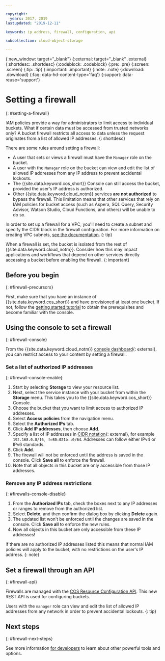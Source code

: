 ```yaml
---

copyright:
  years: 2017, 2019
lastupdated: "2019-12-11"

keywords: ip address, firewall, configuration, api

subcollection: cloud-object-storage

---
```

{:new_window: target="_blank"}
{:external: target="_blank" .external}
{:shortdesc: .shortdesc}
{:codeblock: .codeblock}
{:pre: .pre}
{:screen: .screen}
{:tip: .tip}
{:important: .important}
{:note: .note}
{:download: .download} 
{:faq: data-hd-content-type='faq'}
{:support: data-reuse='support'}

# Setting a firewall
{: #setting-a-firewall}

IAM policies provide a way for administrators to limit access to individual buckets. What if certain data must be accessed from trusted networks only? A bucket firewall restricts all access to data unless the request originates from a list of allowed IP addresses.
{: shortdesc}

There are some rules around setting a firewall:

* A user that sets or views a firewall must have the `Manager` role on the bucket. 
* A user with the `Manager` role on the bucket can view and edit the list of allowed IP addresses from any IP address to prevent accidental lockouts.
* The {{site.data.keyword.cos_short}} Console can still access the bucket, provided the user's IP address is authorized.
* Other {{site.data.keyword.cloud_notm}} services **are not authorized** to bypass the firewall. This limitation means that other services that rely on IAM policies for bucket access (such as Aspera, SQL Query, Security Advisor, Watson Studio, Cloud Functions, and others) will be unable to do so.

In order to set up a firewall for a VPC, you'll need to create a subnet and specify the CIDR block in the firewall configuration.  For more information on creating VPC subnets, [see the documentation](/docs/vpc-on-classic-vsi?topic=vpc-on-classic-network-working-with-ip-address-ranges-address-prefixes-regions-and-subnets#ibm-cloud-vpc-and-subnets).
{: tip}

When a firewall is set, the bucket is isolated from the rest of {{site.data.keyword.cloud_notm}}. Consider how this may impact applications and workflows that depend on other services directly accessing a bucket before enabling the firewall.
{: important}

## Before you begin
{: #firewall-precursors}

First, make sure that you have an instance of {{site.data.keyword.cos_short}} and have provisioned at least one bucket. If not, follow the [getting started tutorial](/docs/services/cloud-object-storage?topic=cloud-object-storage-getting-started) to obtain the prerequisites and become familiar with the console.

## Using the console to set a firewall
{: #firewall-console}

From the {{site.data.keyword.cloud_notm}} [console dashboard](https://cloud.ibm.com/){: external}, you can restrict access to your content by setting a firewall.

### Set a list of authorized IP addresses
{: #firewall-console-enable}

1. Start by selecting **Storage** to view your resource list.
1. Next, select the service instance with your bucket from within the **Storage** menu. This takes you to the {{site.data.keyword.cos_short}} Console.
1. Choose the bucket that you want to limit access to authorized IP addresses. 
1. Select **Access policies** from the navigation menu.
1. Select the **Authorized IPs** tab.
1. Click **Add IP addresses**, then choose **Add**.
1. Specify a list of IP addresses in [CIDR notation](https://en.wikipedia.org/wiki/Classless_Inter-Domain_Routing){: external}, for example `192.168.0.0/16, fe80:021b::0/64`. Addresses can follow either IPv4 or IPv6 standards.
1. Click **Add**.
1. The firewall will not be enforced until the address is saved in the console. Click **Save all** to enforce the firewall.
1. Note that all objects in this bucket are only accessible from those IP addresses.

### Remove any IP address restrictions
{: #firewalls-console-disable}

1. From the **Authorized IPs** tab, check the boxes next to any IP addresses or ranges to remove from the authorized list.
2. Select **Delete**, and then confirm the dialog box by clicking **Delete** again.
3. The updated list won't be enforced until the changes are saved in the console. Click **Save all** to enforce the new rules.
4. Now all objects in this bucket are only accessible from these IP addresses!

If there are no authorized IP addresses listed this means that normal IAM policies will apply to the bucket, with no restrictions on the user's IP address. 
{: note}


## Set a firewall through an API
{: #firewall-api}

Firewalls are managed with the [COS Resource Configuration API](https://cloud.ibm.com/apidocs/cos/cos-configuration). This new REST API is used for configuring buckets. 

Users with the `manager` role can view and edit the list of allowed IP addresses from any network in order to prevent accidental lockouts.
{: tip}

## Next steps
{: #firewall-next-steps}

See more information [for developers](/docs/services/cloud-object-storage?topic=cloud-object-storage-gs-dev) to learn about other powerful tools and options.
